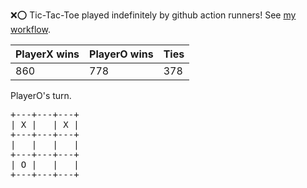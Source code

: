 :x::o: Tic-Tac-Toe played indefinitely by github action runners! See [my workflow](.github/workflows/play.yaml).

|PlayerX wins|PlayerO wins|Ties|
|-|-|-|
|860|778|378|

PlayerO's turn.

<pre>
+---+---+---+
| X |   | X |
+---+---+---+
|   |   |   |
+---+---+---+
| O |   |   |
+---+---+---+
</pre>